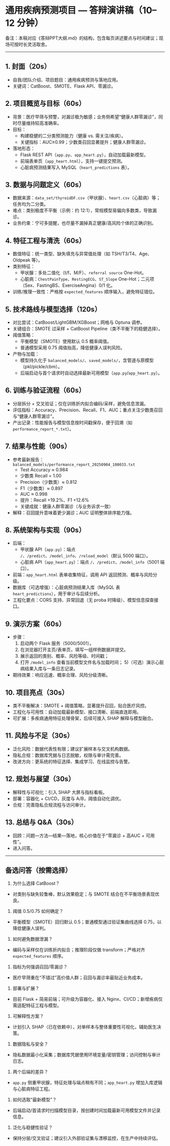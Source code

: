 # 通用疾病预测项目 — 答辩演讲稿（10–12 分钟）

备注：本稿对应《答辩PPT大纲.md》的结构，包含每页讲述要点与时间建议；现场可按时长灵活取舍。

---

## 1. 封面（20s）

- 自我/团队介绍、项目题目：通用疾病预测与落地应用。
- 关键词：CatBoost、SMOTE、Flask API、零漏诊。

## 2. 项目概览与目标（60s）

- 背景：医疗早筛与预警，对漏诊极为敏感；业务侧希望“健康人群零漏诊”，同时尽量维持较高准确率。
- 目标：
  - 构建稳健的二分类预测能力（健康 vs. 需关注/疾病）。
  - 关键指标：AUC≥0.99；少数类召回显著提升；健康人群零漏诊。
- 落地形态：
  - Flask REST API（`app.py`、`app_heart.py`），自动加载最新模型。
  - 前端表单页（`app_heart.html`），支持一键提交预测。
  - 心脏病预测结果写入 MySQL（`heart_predictions` 表）。

## 3. 数据与问题定义（60s）

- 数据来源：`data_set/thyroidDF.csv`（甲状腺）、`heart.csv`（心脏病）等；任务均为二分类。
- 难点：类别极度不平衡（示例：约 12:1），常规模型易偏向多数类，导致漏诊。
- 业务约束：宁可多提醒，也尽量不漏掉真正健康/高风险个体的正确识别。

## 4. 特征工程与清洗（60s）

- 数值特征：统一类型、缺失填充与异常值处理（如 TSH/T3/T4、Age、Oldpeak 等）。
- 类别特征：
  - 甲状腺：多处二值化（t/f、M/F）、`referral source` One-Hot。
  - 心脏病：`ChestPainType`、`RestingECG`、`ST_Slope` One-Hot；二元项（Sex、FastingBS、ExerciseAngina）0/1 化。
- 训练/推理一致性：严格按 `expected_features` 顺序输入，避免特征错位。

## 5. 技术路线与模型选择（120s）

- 对比尝试：CatBoost/LightGBM/XGBoost；网格与 Optuna 调参。
- 关键组合：SMOTE 过采样 + CatBoost Pipeline（类不平衡下的稳健选择）。
- 阈值策略：
  - 平衡模型（SMOTE）使用默认 0.5 概率阈值。
  - 普通模型采用 0.75 阈值抬高，降低健康人误判风险。
- 产物与加载：
  - 模型持久化于 `balanced_models/`、`saved_models/`，含管道与原模型（pkl/pickle/cbm）。
  - 后端启动与首个请求时自动选择最新可用模型（`app.py`/`app_heart.py`）。

## 6. 训练与验证流程（60s）

- 分层拆分 + 交叉验证；仅在训练折内拟合编码/采样，避免信息泄漏。
- 评估指标：Accuracy、Precision、Recall、F1、AUC；重点关注少数类召回与“健康人群零漏诊”。
- 产出记录：性能报告与模型信息按时间戳保存，便于回溯（如 `performance_report_*.txt`）。

## 7. 结果与性能（90s）

- 参考最新报告：`balanced_models/performance_report_20250904_100033.txt`
  - Test Accuracy ≈ 0.984
  - 少数类 Recall = 1.00
  - Precision（少数类）≈ 0.812
  - F1（少数类）≈ 0.897
  - AUC ≈ 0.998
  - 提升：Recall +19.2%、F1 +12.6%
  - 关键成就：健康人群零漏诊（与业务诉求一致）
- 解释：召回提升意味着更少漏诊；AUC 证明整体排序能力强。

## 8. 系统架构与实现（90s）

- 后端：
  - 甲状腺 API（`app.py`）：端点 `/`、`/predict`、`/model_info`、`/reload_model`（默认 5000 端口）。
  - 心脏病 API（`app_heart.py`）：端点 `/`、`/predict`、`/model_info`（5001 端口）。
- 前端：`app_heart.html` 表单收集特征，调用 API 返回预测、概率与风险分级。
- 数据库（可选增强）：心脏病预测结果入库（MySQL 表 `heart_predictions`），用于审计与后续分析。
- 工程化要点：CORS 支持、异常回退（无 proba 时降级）、模型信息探查接口。

## 9. 演示方案（60s）

- 步骤：
  1) 启动两个 Flask 服务（5000/5001）。
  2) 在浏览器打开主页/表单页，填写一组样例数据并提交。
  3) 展示返回的类别、概率、风险等级、时间戳；
  4) 打开 `/model_info` 查看当前模型文件名与加载时间；
  5)（可选）演示心脏病结果入库与一条日志记录。
- 期待效果：响应迅速、概率合理、风险分级清晰。

## 10. 项目亮点（30s）

- 类不平衡解决：SMOTE + 阈值策略，显著提升召回，贴合医疗风控。
- 工程化与可用性：自动加载最新模型、接口清晰、前端直连即用。
- 可扩展：多疾病通用特征处理骨架，后续可接入 SHAP 解释与模型融合。

## 11. 风险与不足（30s）

- 泛化风险：数据代表性有限；建议扩展样本与交叉机构数据。
- 隐私合规：数据库凭据与日志脱敏，权限与审计需完善。
- 改进方向：更系统的特征选择、集成学习、在线监控与告警。

## 12. 规划与展望（30s）

- 解释性与可视化：引入 SHAP 大屏与指标看板。
- 部署：容器化 + CI/CD，灰度与 A/B，阈值自动化调优。
- 合规：完善隐私合规流程与访问审计。

## 13. 总结与 Q&A（30s）

- 回顾：问题—方法—结果—落地，核心价值在于“零漏诊 + 高AUC + 可用性”。
- 进入问答。

---

## 备选问答（按需选择）

1) 为什么选择 CatBoost？

- 对类别与缺失较鲁棒，默认效果稳定；与 SMOTE 结合在不平衡场景表现优良。

1) 阈值 0.5/0.75 如何确定？

- 平衡模型（SMOTE）回归默认 0.5；普通模型通过验证集曲线选择 0.75，以降低健康人误判。

1) 如何避免数据泄漏？

- 编码与采样仅在训练折内拟合；推理阶段仅做 transform；严格对齐 `expected_features` 顺序。

1) 指标为何强调召回/零漏诊？

- 医疗早筛重在“不错过”高价值人群；召回与漏诊率最贴近业务成本。

1) 部署与扩展？

- 目前 Flask + 简易前端；可升级为容器化、接入 Nginx、CI/CD；新增疾病仅需适配特征工程与模型。

1) 可解释性方案？

- 计划引入 SHAP（已在依赖中），对单样本与整体重要性可视化，辅助医生决策。

1) 数据隐私与安全？

- 隐私数据最小化采集；数据库凭据使用环境变量/密钥管理；访问控制与审计日志。

1) 两个后端的差异？

- `app.py` 侧重甲状腺，特征处理与端点稍有不同；`app_heart.py` 增加入库逻辑与心脏病特征工程。

1) 如何选取“最新模型”？

- 后端启动/首请求时扫描模型目录，按创建时间加载最新可用模型文件并记录信息。

1) 泛化与稳健性验证？

- 保持分层/交叉验证；建议引入外部验证集与漂移监控，在生产中持续评估。
